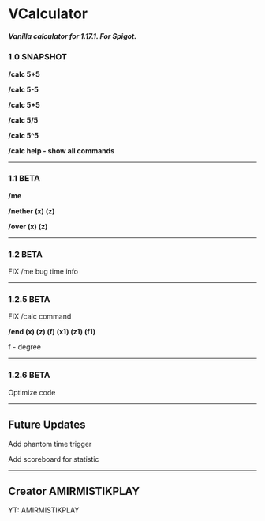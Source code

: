 # VCalculator
##### Vanilla calculator for 1.17.1. For Spigot.

### 1.0 SNAPSHOT

__/calc 5+5__

__/calc 5-5__

__/calc 5*5__

__/calc 5/5__

__/calc 5^5__

__/calc help - show all commands__

____

### 1.1 BETA

__/me__

__/nether (x) (z)__

__/over (x) (z)__


____

### 1.2 BETA

FIX /me bug time info
____

### 1.2.5 BETA

FIX /calc command

__/end (x) (z) (f) (x1) (z1) (f1)__

f - degree


____

### 1.2.6 BETA

Optimize code

____


## Future Updates
Add phantom time trigger

Add scoreboard for statistic

____

## Creator AMIRMISTIKPLAY
YT: AMIRMISTIKPLAY
